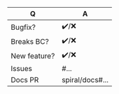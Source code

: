 | Q             | A
| ------------- | ---
| Bugfix?       | ✔️/❌
| Breaks BC?    | ✔️/❌
| New feature?  | ✔️/❌
| Issues        | #... <!-- prefix each issue number with "#" symbol, no need to create an issue if none exist, explain below instead -->
| Docs PR       | spiral/docs#... <!-- prefix each issue number with "spiral/docs#", required only for new features -->

<!-- Please, replace this notice by a short description of your feature/bugfix.
This will help people understand your PR and can be used as a start for the documentation. -->
